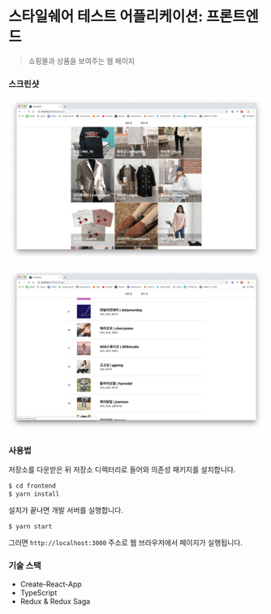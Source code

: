 # 스타일쉐어 테스트 어플리케이션: 프론트엔드

> 쇼핑몰과 상품을 보여주는 웹 페이지

### 스크린샷

![product](screenshot/screenshot_product.png)

![ranking](screenshot/screenshot_ranking.png)

### 사용법

저장소를 다운받은 뒤 저장소 디렉터리로 들어와 의존성 패키지를 설치합니다.

```
$ cd frontend
$ yarn install
```

설치가 끝나면 개발 서버를 실행합니다.

```
$ yarn start
```

그러면 `http://localhost:3000` 주소로 웹 브라우저에서 페이지가 실행됩니다.

### 기술 스택

- Create-React-App
- TypeScript
- Redux & Redux Saga

